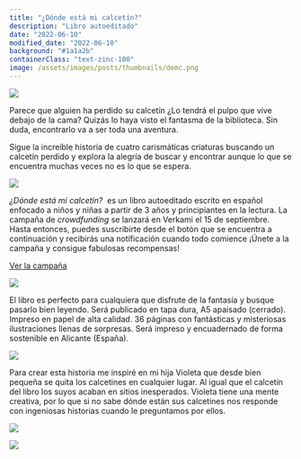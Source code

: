 ```yaml
---
title: "¿Dónde está mi calcetín?"
description: "Libro autoeditado"
date: "2022-06-10"
modified_date: "2022-06-10"
background: "#1a1a2b"
containerClass: "text-zinc-100"
image: /assets/images/posts/thumbnails/demc.png
---
```


![](/assets/images/posts/donde_esta_mi_calcetin/demc001.png)

Parece que alguien ha perdido su calcetín ¿Lo tendrá el pulpo que vive debajo de la cama? Quizás lo haya visto el fantasma de la biblioteca. Sin duda, encontrarlo va a ser toda una aventura.

Sigue la increíble historia de cuatro carismáticas criaturas buscando un calcetín perdido y explora la alegría de buscar y encontrar aunque lo que se encuentra muchas veces no es lo que se espera.

![](/assets/images/posts/donde_esta_mi_calcetin/demc002.png)

*¿Dónde está mi calcetín?* &nbsp;es un libro autoeditado escrito en español enfocado a niños y niñas a partir de 3 años y principiantes en la lectura. La campaña de *crowdfunding* se lanzará en Verkami el 15 de septiembre. Hasta entonces, puedes suscribirte desde el botón que se encuentra a continuación y recibirás una notificación cuando todo comience ¡Únete a la campaña y consigue fabulosas recompensas! <div className="flex justify-center"><a target="_blank" className="text-xl md:text-2xl px-8 py-5 m-8 rounded-md inline-block text-zinc-100 transition ease-in-out hover:scale-110 duration-200 cursor-pointer bg-indigo-800 hover:bg-indigo-500 hover:no-underline no-underline font-normal" href="https://www.verkami.com/projects/33313-donde-esta-mi-calcetin">Ver la campaña</a></div>

![](/assets/images/posts/donde_esta_mi_calcetin/demc003.png)

El libro es perfecto para cualquiera que disfrute de la fantasía y busque pasarlo bien leyendo. Será publicado en tapa dura, A5 apaisado (cerrado). Impreso en papel de alta calidad. 36 páginas con fantásticas y misteriosas ilustraciones llenas de sorpresas. Será impreso y encuadernado de forma sostenible en Alicante (España).



![](/assets/images/posts/donde_esta_mi_calcetin/demc004.png)

Para crear esta historia me inspiré en mi hija Violeta que desde bien pequeña se quita los calcetines en cualquier lugar. Al igual que el calcetín del libro los suyos acaban en sitios inesperados. Violeta tiene una mente creativa, por lo que si no sabe dónde están sus calcetines nos responde con ingeniosas historias cuando le preguntamos por ellos.

![](/assets/images/posts/donde_esta_mi_calcetin/demc005.png)

![](/assets/images/posts/donde_esta_mi_calcetin/demc006.png)
